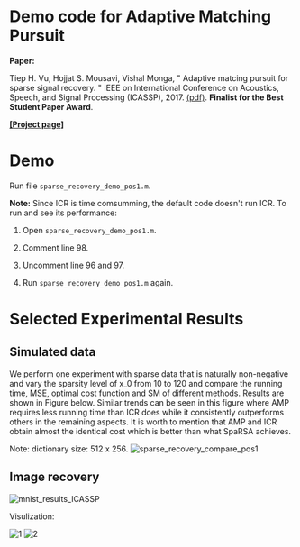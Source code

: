 # Demo code for Adaptive Matching Pursuit 
**Paper:**

Tiep H. Vu, Hojjat S. Mousavi, Vishal Monga, " Adaptive matcing pursuit for sparse signal recovery. " IEEE on International Conference on Acoustics, Speech, and Signal Processing (ICASSP), 2017. [(pdf)](https://arxiv.org/pdf/1610.08495.pdf). **Finalist for the Best Student Paper Award**.

**[[Project page]](http://signal.ee.psu.edu/AMP.html)**

# Demo 

Run file `sparse_recovery_demo_pos1.m`.

**Note:** Since ICR is time comsumming, the default code doesn't run ICR. To run and see its performance:

1. Open `sparse_recovery_demo_pos1.m`.

2. Comment line 98.

3. Uncomment line 96 and 97.

4. Run `sparse_recovery_demo_pos1.m` again. 

# Selected Experimental Results 

## Simulated data 
We perform one experiment with sparse data that is naturally non-negative and vary the sparsity level of x_0 from 10 to 120 and compare the running time, MSE, optimal cost function and SM of different methods. Results are shown in Figure below. Similar trends can be seen in this figure where AMP requires less running time than ICR does while it consistently outperforms others in the remaining aspects. It is worth to mention that AMP and ICR obtain almost the identical cost which is better than what SpaRSA achieves.

Note: dictionary size: 512 x 256. 
![sparse_recovery_compare_pos1](figs/sparse_recovery_compare_pos1.png)

## Image recovery
![mnist_results_ICASSP](figs/mnist_results_ICASSP.png)

Visulization:

![1](figs/res4_1.gif)
![2](figs/res4_2.gif)

